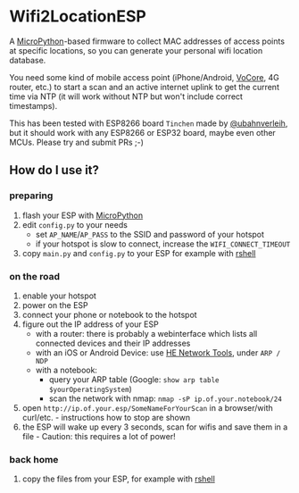 # Wifi2LocationESP

A [MicroPython](https://micropython.org/)-based firmware to collect MAC addresses of access points at specific locations, so you can generate your personal wifi location database.

You need some kind of mobile access point (iPhone/Android, [VoCore](https://vocore.io/), 4G router, etc.) to start a scan and an active internet uplink to get the current time via NTP (it will work without NTP but won't include correct timestamps).

This has been tested with ESP8266 board `Tinchen` made by [@ubahnverleih](https://github.com/ubahnverleih), but it should work with any ESP8266 or ESP32 board, maybe even other MCUs. Please try and submit PRs ;-)

## How do I use it?

### preparing

1. flash your ESP with [MicroPython](https://micropython.org/)
2. edit `config.py` to your needs
    * set `AP_NAME`/`AP_PASS` to the SSID and password of your hotspot
    * if your hotspot is slow to connect, increase the `WIFI_CONNECT_TIMEOUT`
3. copy `main.py` and `config.py` to your ESP for example with [rshell](https://github.com/dhylands/rshell)

### on the road

1. enable your hotspot
2. power on the ESP
3. connect your phone or notebook to the hotspot
4. figure out the IP address of your ESP
    * with a router: there is probably a webinterface which lists all connected devices and their IP addresses
    * with an iOS or Android Device: use [HE Network Tools](https://networktools.he.net/), under `ARP / NDP`
    * with a notebook:
        * query your ARP table (Google: `show arp table $yourOperatingSystem`)
        * scan the network with nmap: `nmap -sP ip.of.your.notebook/24`
5. open `http://ip.of.your.esp/SomeNameForYourScan` in a browser/with curl/etc. - instructions how to stop are shown
6. the ESP will wake up every 3 seconds, scan for wifis and save them in a file - Caution: this requires a lot of power!

### back home

1. copy the files from your ESP, for example with [rshell](https://github.com/dhylands/rshell)
